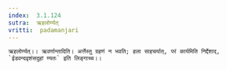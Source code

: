 ```yaml
---
index:  3.1.124
sutra:  ऋहलोर्ण्यत्
vritti:  padamanjari
---
```


	ऋहलोर्ण्यत्।। ऋवर्णान्तादिति। अर्त्तेस्तु ग्रहणं न भवति; हला साहचर्यात्, परं कार्यमिति निर्द्देशाद्, `ईडवन्दवृशंसदुहां ण्यतः` इति लिङ्गाच्च।।

